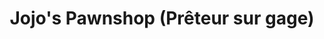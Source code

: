 ---
title: "Jojo's Pawnshop (Prêteur sur gage)"
url: /kahnawake/jojos-pawnshop-preteur-sur-gage/
shop: Leiher
---